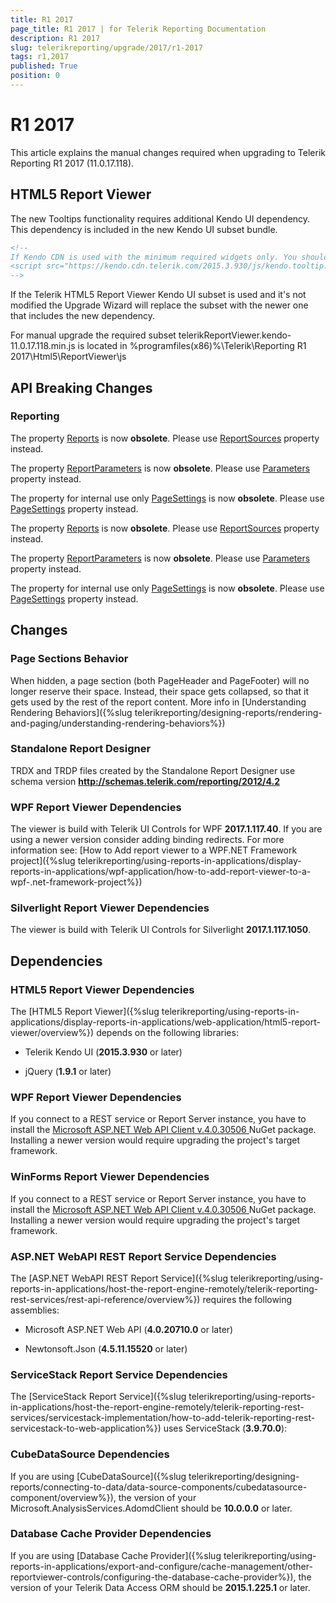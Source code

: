 ```yaml
---
title: R1 2017
page_title: R1 2017 | for Telerik Reporting Documentation
description: R1 2017
slug: telerikreporting/upgrade/2017/r1-2017
tags: r1,2017
published: True
position: 0
---
```


# R1 2017



This article explains the manual changes required when upgrading to Telerik Reporting R1 2017 (11.0.17.118).

## HTML5 Report Viewer

The new Tooltips functionality requires additional Kendo UI dependency.           This dependency is included in the new Kendo UI subset bundle.         

    
````html
<!--
If Kendo CDN is used with the minimum required widgets only. You should add the following one:
<script src="https://kendo.cdn.telerik.com/2015.3.930/js/kendo.tooltip.min.js"></script>
-->
````

If the Telerik HTML5 Report Viewer Kendo UI subset is used and it's not modified           the Upgrade Wizard will replace the subset with the newer one that includes the new dependency.         

For manual upgrade the required subset telerikReportViewer.kendo-11.0.17.118.min.js is located in           %programfiles(x86)%\Telerik\Reporting R1 2017\Html5\ReportViewer\js         

## API Breaking Changes

### Reporting

The property  [Reports](/reporting/api/Telerik.Reporting.IReportDocument#Telerik_Reporting_IReportDocument_Reports)  is now __obsolete__.               Please use                [ReportSources](/reporting/api/Telerik.Reporting.IReportDocument#Telerik_Reporting_IReportDocument_ReportSources)  property instead.             

The property  [ReportParameters](/reporting/api/Telerik.Reporting.IReportDocument#Telerik_Reporting_IReportDocument_ReportParameters)  is now __obsolete__.               Please use                [Parameters](/reporting/api/Telerik.Reporting.ReportSource#Telerik_Reporting_ReportSource_Parameters)  property instead.             

The property for internal use only  [PageSettings](/reporting/api/Telerik.Reporting.IReportDocument#Telerik_Reporting_IReportDocument_PageSettings)  is now __obsolete__.               Please use                [PageSettings](/reporting/api/Telerik.Reporting.Report#Telerik_Reporting_Report_PageSettings)  property instead.             

The property  [Reports](/reporting/api/Telerik.Reporting.ReportBook#Telerik_Reporting_ReportBook_Reports)  is now __obsolete__.               Please use                [ReportSources](/reporting/api/Telerik.Reporting.ReportBook#Telerik_Reporting_ReportBook_ReportSources)  property instead.             

The property  [ReportParameters](/reporting/api/Telerik.Reporting.ReportBook#Telerik_Reporting_ReportBook_ReportParameters)  is now __obsolete__.               Please use                [Parameters](/reporting/api/Telerik.Reporting.ReportSource#Telerik_Reporting_ReportSource_Parameters)  property instead.             

The property for internal use only  [PageSettings](/reporting/api/Telerik.Reporting.ReportBook#Telerik_Reporting_ReportBook_PageSettings)  is now __obsolete__.               Please use                [PageSettings](/reporting/api/Telerik.Reporting.Report#Telerik_Reporting_Report_PageSettings)  property instead.             

## Changes

### Page Sections Behavior

When hidden, a page section (both PageHeader and PageFooter) will no longer reserve their space.               Instead, their space gets collapsed, so that it gets used by the rest of the report content.               More info in [Understanding Rendering Behaviors]({%slug telerikreporting/designing-reports/rendering-and-paging/understanding-rendering-behaviors%})

### Standalone Report Designer

TRDX and TRDP files created by the Standalone Report Designer use schema version __http://schemas.telerik.com/reporting/2012/4.2__ 

### WPF Report Viewer Dependencies

The viewer is build with Telerik UI Controls for WPF __2017.1.117.40__. If you are using a newer version consider adding binding redirects. For more information see:               [How to Add report viewer to a WPF.NET Framework project]({%slug telerikreporting/using-reports-in-applications/display-reports-in-applications/wpf-application/how-to-add-report-viewer-to-a-wpf-.net-framework-project%})

### Silverlight Report Viewer Dependencies

The viewer is build with Telerik UI Controls for Silverlight __2017.1.117.1050__.             

## Dependencies

### HTML5 Report Viewer Dependencies

The [HTML5 Report Viewer]({%slug telerikreporting/using-reports-in-applications/display-reports-in-applications/web-application/html5-report-viewer/overview%}) depends on the following libraries:               

* Telerik Kendo UI (__2015.3.930__ or later)                   

* jQuery (__1.9.1__ or later)                   

### WPF Report Viewer Dependencies

If you connect to a REST service or Report Server instance, you have to install the                  [                  Microsoft ASP.NET Web API Client v.4.0.30506                ](                  https://www.nuget.org/packages/Microsoft.AspNet.WebApi.Client/4.0.30506                )  NuGet package. Installing a newer version would require upgrading the project's target framework.               

### WinForms Report Viewer Dependencies

If you connect to a REST service or Report Server instance, you have to install the                  [                  Microsoft ASP.NET Web API Client v.4.0.30506                ](                  https://www.nuget.org/packages/Microsoft.AspNet.WebApi.Client/4.0.30506                )  NuGet package. Installing a newer version would require upgrading the project's target framework.               

### ASP.NET WebAPI REST Report Service Dependencies

The [ASP.NET WebAPI REST Report Service]({%slug telerikreporting/using-reports-in-applications/host-the-report-engine-remotely/telerik-reporting-rest-services/rest-api-reference/overview%}) requires the following assemblies:               

* Microsoft ASP.NET Web API (__4.0.20710.0__ or later)                   

* Newtonsoft.Json (__4.5.11.15520__ or later)                   

### ServiceStack Report Service Dependencies

The [ServiceStack Report Service]({%slug telerikreporting/using-reports-in-applications/host-the-report-engine-remotely/telerik-reporting-rest-services/servicestack-implementation/how-to-add-telerik-reporting-rest-servicestack-to-web-application%}) uses                 ServiceStack (__3.9.70.0__):               

### CubeDataSource Dependencies

If you are using [CubeDataSource]({%slug telerikreporting/designing-reports/connecting-to-data/data-source-components/cubedatasource-component/overview%}), the version of your                 Microsoft.AnalysisServices.AdomdClient should be __10.0.0.0__ or later.               

### Database Cache Provider Dependencies

If you are using [Database Cache Provider]({%slug telerikreporting/using-reports-in-applications/export-and-configure/cache-management/other-reportviewer-controls/configuring-the-database-cache-provider%}), the version of your                 Telerik Data Access ORM should be __2015.1.225.1__ or later.

